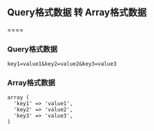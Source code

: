 ## Query格式数据 转 Array格式数据

====
### Query格式数据
```
key1=value1&key2=value2&key3=value3
```

### Array格式数据
```
array (
  'key1' => 'value1',
  'key2' => 'value2',
  'key3' => 'value3',
)
```
